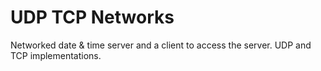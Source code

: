 # UDP TCP Networks
 Networked date & time server and a client to access the server. UDP and TCP implementations.
